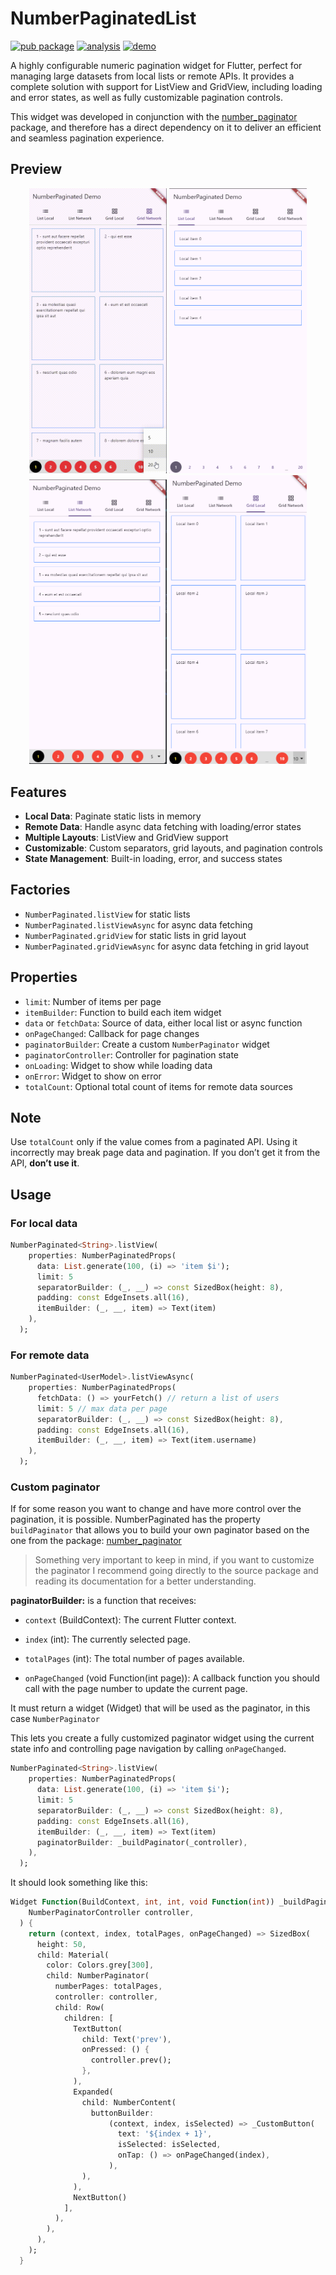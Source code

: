 # NumberPaginatedList

[![pub package](https://img.shields.io/pub/v/number_paginated_list.svg)](https://pub.dev/packages/number_paginated_list)
[![analysis](https://github.com/RichardM20/number_paginated/workflows/analysis/badge.svg)](https://github.com/RichardM20/number_paginated/actions)
[![demo](https://img.shields.io/badge/web-online-blue)](https://richardm20.github.io/number_paginated/)

A highly configurable numeric pagination widget for Flutter, perfect for managing large datasets from local lists or remote APIs. It provides a complete solution with support for ListView and GridView, including loading and error states, as well as fully customizable pagination controls.

This widget was developed in conjunction with the [number_paginator](https://github.com/WieFel/number_paginator) package, and therefore has a direct dependency on it to deliver an efficient and seamless pagination experience.

## Preview

<p align="center">
  <img src="https://github.com/RichardM20/number_paginated/raw/main/screenshots/demo.gif" width="220" />
  <img src="https://github.com/RichardM20/number_paginated/raw/main/screenshots/paginated_list_view.png" width="220" />
  <img src="https://github.com/RichardM20/number_paginated/raw/main/screenshots/paginated_list_view_net.png" width="220" />
  <img src="https://github.com/RichardM20/number_paginated/raw/main/screenshots/paginated_list_grid.png" width="220" />
</p>

## Features

- **Local Data**: Paginate static lists in memory
- **Remote Data**: Handle async data fetching with loading/error states
- **Multiple Layouts**: ListView and GridView support
- **Customizable**: Custom separators, grid layouts, and pagination controls
- **State Management**: Built-in loading, error, and success states

## Factories

- `NumberPaginated.listView` for static lists
- `NumberPaginated.listViewAsync` for async data fetching
- `NumberPaginated.gridView` for static lists in grid layout
- `NumberPaginated.gridViewAsync` for async data fetching in grid layout

## Properties

- `limit`: Number of items per page
- `itemBuilder`: Function to build each item widget
- `data` or `fetchData`: Source of data, either local list or async function
- `onPageChanged`: Callback for page changes
- `paginatorBuilder`: Create a custom `NumberPaginator` widget
- `paginatorController`: Controller for pagination state
- `onLoading`: Widget to show while loading data
- `onError`: Widget to show on error
- `totalCount`: Optional total count of items for remote data sources

## Note

Use `totalCount` only if the value comes from a paginated API.
Using it incorrectly may break page data and pagination.
If you don’t get it from the API, **don’t use it**.

## Usage

### For local data

```dart
NumberPaginated<String>.listView(
    properties: NumberPaginatedProps(
      data: List.generate(100, (i) => 'item $i');
      limit: 5
      separatorBuilder: (_, __) => const SizedBox(height: 8),
      padding: const EdgeInsets.all(16),
      itemBuilder: (_, __, item) => Text(item)
    ),
  );
```

### For remote data

```dart
NumberPaginated<UserModel>.listViewAsync(
    properties: NumberPaginatedProps(
      fetchData: () => yourFetch() // return a list of users
      limit: 5 // max data per page
      separatorBuilder: (_, __) => const SizedBox(height: 8),
      padding: const EdgeInsets.all(16),
      itemBuilder: (_, __, item) => Text(item.username)
    ),
  );
```

### Custom paginator

If for some reason you want to change and have more control over the pagination, it is possible. NumberPaginated has the property `buildPaginator` that allows you to build your own paginator based on the one from the package: [number_paginator](https://pub.dev/packages/number_paginator)

> Something very important to keep in mind, if you want to customize the paginator I recommend going directly to the source package and reading its documentation for a better understanding.

**paginatorBuilder:** is a function that receives:

- `context` (BuildContext): The current Flutter context.

- `index` (int): The currently selected page.

- `totalPages` (int): The total number of pages available.

- `onPageChanged` (void Function(int page)): A callback function you should call with the page number to update the current page.

It must return a widget (Widget) that will be used as the paginator, in this case `NumberPaginator`

This lets you create a fully customized paginator widget using the current state info and controlling page navigation by calling `onPageChanged`.

```dart
NumberPaginated<String>.listView(
    properties: NumberPaginatedProps(
      data: List.generate(100, (i) => 'item $i');
      limit: 5
      separatorBuilder: (_, __) => const SizedBox(height: 8),
      padding: const EdgeInsets.all(16),
      itemBuilder: (_, __, item) => Text(item)
      paginatorBuilder: _buildPaginator(_controller),
    ),
  );
```

It should look something like this:

```dart
Widget Function(BuildContext, int, int, void Function(int)) _buildPaginator(
    NumberPaginatorController controller,
  ) {
    return (context, index, totalPages, onPageChanged) => SizedBox(
      height: 50,
      child: Material(
        color: Colors.grey[300],
        child: NumberPaginator(
          numberPages: totalPages,
          controller: controller,
          child: Row(
            children: [
              TextButton(
                child: Text('prev'),
                onPressed: () {
                  controller.prev();
                },
              ),
              Expanded(
                child: NumberContent(
                  buttonBuilder:
                      (context, index, isSelected) => _CustomButton(
                        text: '${index + 1}',
                        isSelected: isSelected,
                        onTap: () => onPageChanged(index),
                      ),
                ),
              ),
              NextButton()
            ],
          ),
        ),
      ),
    );
  }
```
